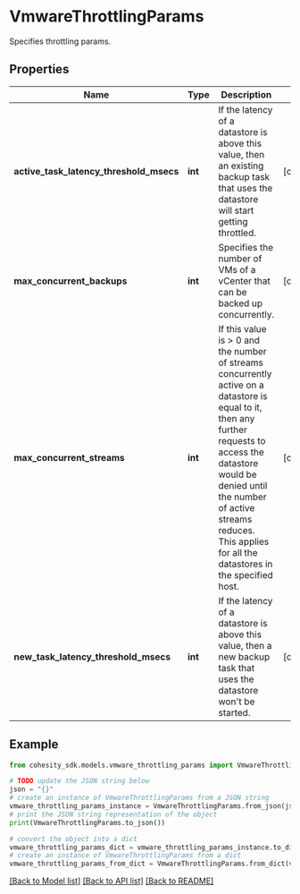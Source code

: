 # VmwareThrottlingParams

Specifies throttling params.

## Properties

Name | Type | Description | Notes
------------ | ------------- | ------------- | -------------
**active_task_latency_threshold_msecs** | **int** | If the latency of a datastore is above this value, then an existing backup task that uses the datastore will start getting throttled. | [optional] 
**max_concurrent_backups** | **int** | Specifies the number of VMs of a vCenter that can be backed up concurrently. | [optional] 
**max_concurrent_streams** | **int** | If this value is &gt; 0 and the number of streams concurrently active on a datastore is equal to it, then any further requests to access the datastore would be denied until the number of active streams reduces. This applies for all the datastores in the specified host. | [optional] 
**new_task_latency_threshold_msecs** | **int** | If the latency of a datastore is above this value, then a new backup task that uses the datastore won&#39;t be started. | [optional] 

## Example

```python
from cohesity_sdk.models.vmware_throttling_params import VmwareThrottlingParams

# TODO update the JSON string below
json = "{}"
# create an instance of VmwareThrottlingParams from a JSON string
vmware_throttling_params_instance = VmwareThrottlingParams.from_json(json)
# print the JSON string representation of the object
print(VmwareThrottlingParams.to_json())

# convert the object into a dict
vmware_throttling_params_dict = vmware_throttling_params_instance.to_dict()
# create an instance of VmwareThrottlingParams from a dict
vmware_throttling_params_from_dict = VmwareThrottlingParams.from_dict(vmware_throttling_params_dict)
```
[[Back to Model list]](../README.md#documentation-for-models) [[Back to API list]](../README.md#documentation-for-api-endpoints) [[Back to README]](../README.md)


